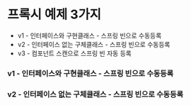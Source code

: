 # 프록시 예제 3가지

* v1 - 인터페이스와 구현클래스 - 스프링 빈으로 수동등록
* v2 - 인터페이스 없는 구체클래스 - 스프링 빈으로 수동등록
* v3 - 컴포넌트 스캔으로 스프링 빈 자동 등록

### v1 - 인터페이스와 구현클래스 - 스프링 빈으로 수동등록

### v2 - 인터페이스 없는 구체클래스 - 스프링 빈으로 수동등록